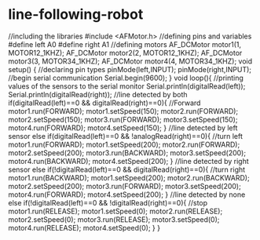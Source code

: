 # line-following-robot
//including the libraries #include &lt;AFMotor.h>  //defining pins and variables #define left A0 #define right A1  //defining motors AF_DCMotor motor1(1, MOTOR12_1KHZ);  AF_DCMotor motor2(2, MOTOR12_1KHZ); AF_DCMotor motor3(3, MOTOR34_1KHZ); AF_DCMotor motor4(4, MOTOR34_1KHZ);    void setup() {   //declaring pin types   pinMode(left,INPUT);   pinMode(right,INPUT);   //begin serial communication   Serial.begin(9600);    }  void loop(){   //printing values of the sensors to the serial monitor   Serial.println(digitalRead(left));      Serial.println(digitalRead(right));    //line detected by both   if(digitalRead(left)==0 &amp;&amp; digitalRead(right)==0){     //Forward     motor1.run(FORWARD);     motor1.setSpeed(150);     motor2.run(FORWARD);     motor2.setSpeed(150);     motor3.run(FORWARD);     motor3.setSpeed(150);     motor4.run(FORWARD);     motor4.setSpeed(150);   }   //line detected by left sensor   else if(digitalRead(left)==0 &amp;&amp; !analogRead(right)==0){     //turn left     motor1.run(FORWARD);     motor1.setSpeed(200);     motor2.run(FORWARD);     motor2.setSpeed(200);     motor3.run(BACKWARD);     motor3.setSpeed(200);     motor4.run(BACKWARD);     motor4.setSpeed(200);        }   //line detected by right sensor   else if(!digitalRead(left)==0 &amp;&amp; digitalRead(right)==0){     //turn right     motor1.run(BACKWARD);     motor1.setSpeed(200);     motor2.run(BACKWARD);     motor2.setSpeed(200);     motor3.run(FORWARD);     motor3.setSpeed(200);     motor4.run(FORWARD);     motor4.setSpeed(200);       }   //line detected by none   else if(!digitalRead(left)==0 &amp;&amp; !digitalRead(right)==0){     //stop     motor1.run(RELEASE);     motor1.setSpeed(0);     motor2.run(RELEASE);     motor2.setSpeed(0);     motor3.run(RELEASE);     motor3.setSpeed(0);     motor4.run(RELEASE);     motor4.setSpeed(0);       }    }
